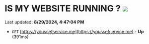 # IS MY WEBSITE RUNNING ? [![](https://img.shields.io/static/v1?label=Sponsor&message=%E2%9D%A4&logo=GitHub&color=%23fe8e86)](https://github.com/sponsors/Youssef-Lehmam)

Last updated: **8/29/2024, 4:47:04 PM**

- `GET` [https://youssefservice.me](https://youssefservice.me) - **Up** (391ms)

